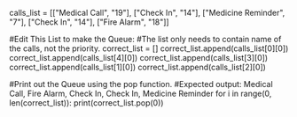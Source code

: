 calls_list = [["Medical Call", "19"], ["Check In", 
"14"], ["Medicine Reminder", "7"], ["Check In", "14"], ["Fire Alarm", "18"]]

#Edit This List to make the Queue:
#The list only needs to contain name of the calls, not the priority.
correct_list = []
correct_list.append(calls_list[0][0])
correct_list.append(calls_list[4][0])
correct_list.append(calls_list[3][0])
correct_list.append(calls_list[1][0])
correct_list.append(calls_list[2][0])

#Print out the Queue using the pop function.
#Expected output: Medical Call, Fire Alarm, Check In, Check In, Medicine Reminder
for i in range(0, len(correct_list)):
    print(correct_list.pop(0))